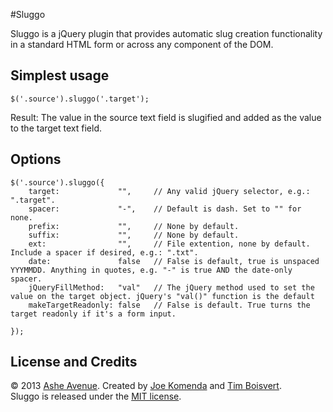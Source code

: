 #Sluggo

Sluggo is a jQuery plugin that provides automatic slug creation functionality in a standard HTML form or across any component of the DOM.

## Simplest usage

    $('.source').sluggo('.target');

Result: The value in the source text field is slugified and added as the value to the target text field.

## Options

    $('.source').sluggo({
        target:             "",     // Any valid jQuery selector, e.g.: ".target".
        spacer:             "-",    // Default is dash. Set to "" for none.
        prefix:             "",     // None by default.
        suffix:             "",     // None by default.
        ext:                "",     // File extention, none by default. Include a spacer if desired, e.g.: ".txt".
        date:               false   // False is default, true is unspaced YYYMMDD. Anything in quotes, e.g. "-" is true AND the date-only spacer.
        jQueryFillMethod:   "val"   // The jQuery method used to set the value on the target object. jQuery's "val()" function is the default
        makeTargetReadonly: false   // False is default. True turns the target readonly if it's a form input.
        
    });

## License and Credits

© 2013 <a href="http://www.asheavenue.com">Ashe Avenue</a>. Created by <a href="http://twitter.com/KomejoDev">Joe Komenda</a> and <a href="http://twitter.com/timboisvert">Tim Boisvert</a>.
<br />
Sluggo is released under the <a href="http://opensource.org/licenses/MIT">MIT license</a>.
